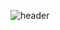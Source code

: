 <!-- 
![header](https://capsule-render.vercel.app/api?type=shark)
![header](https://capsule-render.vercel.app/api?type=헤더종류&color=도형색&height=150&section=header&text=표시할글자들&fontColor=글씨색&fontSize=폰트크기&animation=애니메이션효과종류&fontAlignY=글씨상하정렬)


<svg width="854" height="140" viewBox="0 0 854 140" xmlns="http://www.w3.org/2000/svg">
      <style>.text {
						font-size: 70px;
						font-weight: 700;
						font-family: -apple-system,BlinkMacSystemFont,Segoe UI,Helvetica,Arial,sans-serif,Apple Color Emoji,Segoe UI Emoji;
					}
					.desc {
						font-size: 20px;
						font-weight: 500;
						font-family: -apple-system,BlinkMacSystemFont,Segoe UI,Helvetica,Arial,sans-serif,Apple Color Emoji,Segoe UI Emoji;
					}                         
          </style>
              <svg xmlns="http://www.w3.org/2000/svg" viewBox="0 0 854 140">                 
      <defs>
					<linearGradient id="linear" x1="0%" y1="0%" x2="100%" y2="0%">
						<stop offset="0%" stop-color="#B993D6"/><stop offset="100%" stop-color="#8CA6DB"/>
					</linearGradient>
			</defs>
			         <path fill="url(#linear)"  fill-opacity="1" d="M 0 45 C 61 167 61 167 122 45 C 183 167 183 167 244 45 C 305 167 305 167 366 45 C 427 167 427 167 488 45 C 549 167 549 167 610 45 C 671 167 671 167 732 45 C 793 167 793 167 854 45  L 854 0 L 0 0 L 0 305 "></path>
          </svg>                            
    </svg>


-->
![header](https://capsule-render.vercel.app/api?type=waving&color=be0027&height=150&section=header&text=femto_world&fontColor=ffffff&fontSize=70&animation=fadeIn&fontAlignY=55)
   
<!--
**boynpark/boynpark** is a ✨ _special_ ✨ repository because its `README.md` (this file) appears on your GitHub profile.

Here are some ideas to get you started:

- 🔭 I’m currently working on ...
- 🌱 I’m currently learning ...
- 👯 I’m looking to collaborate on ...
- 🤔 I’m looking for help with ...
- 💬 Ask me about ...
- 📫 How to reach me: ...
- 😄 Pronouns: ...
- ⚡ Fun fact: ...
-->
